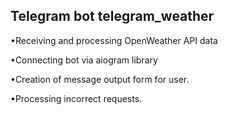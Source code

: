 ## Telegram bot telegram_weather

•Receiving and processing OpenWeather API data

•Connecting bot via aiogram library

•Creation of message output form for user.

•Processing incorrect requests.
